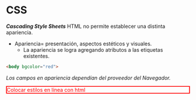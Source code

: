 # CSS
_**Cascading Style Sheets**_
HTML no permite establecer una distinta apariencia. 
- Apariencia= presentación, aspectos estéticos y visuales.
	- La apariencia se logra agregando atributos a las etiquetas existentes.
```html
<body bgcolor="red">
```
*Los campos en apariencia dependían del proveedor del Navegador.*
<p style="color:#FF0000;border-width: 2px;border-style: solid;border-color: red">
Colocar estilos en línea con html
</p>





